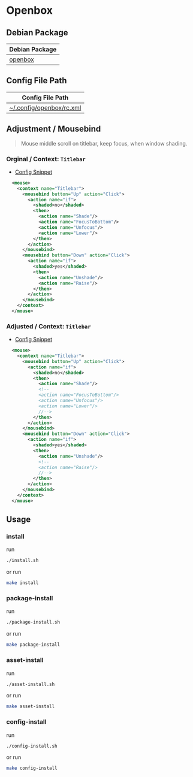 

# Openbox


## Debian Package

| Debian Package |
| --- |
| [openbox](https://packages.debian.org/stable/openbox) |


## Config File Path

| Config File Path |
| --- |
| [~/.config/openbox/rc.xml](./asset/overlay/etc/skel/.config/openbox/rc.xml) |


## Adjustment / Mousebind

> Mouse middle scroll on titlebar, keep focus, when window shading.


### Orginal / Context: `Titlebar`

* [Config Snippet](../../openbox-config-orginal/openbox-config/asset/overlay/etc/skel/.config/openbox/rc.xml#L389-L408)

``` xml
  <mouse>
    <context name="Titlebar">
      <mousebind button="Up" action="Click">
        <action name="if">
          <shaded>no</shaded>
          <then>
            <action name="Shade"/>
            <action name="FocusToBottom"/>
            <action name="Unfocus"/>
            <action name="Lower"/>
          </then>
        </action>
      </mousebind>
      <mousebind button="Down" action="Click">
        <action name="if">
          <shaded>yes</shaded>
          <then>
            <action name="Unshade"/>
            <action name="Raise"/>
          </then>
        </action>
      </mousebind>
    </context>
  </mouse>
```


### Adjusted / Context: `Titlebar`

* [Config Snippet](./asset/overlay/etc/skel/.config/openbox/rc.xml#L389-L412)

``` xml
  <mouse>
    <context name="Titlebar">
      <mousebind button="Up" action="Click">
        <action name="if">
          <shaded>no</shaded>
          <then>
            <action name="Shade"/>
            <!--
            <action name="FocusToBottom"/>
            <action name="Unfocus"/>
            <action name="Lower"/>
            //-->
          </then>
        </action>
      </mousebind>
      <mousebind button="Down" action="Click">
        <action name="if">
          <shaded>yes</shaded>
          <then>
            <action name="Unshade"/>
            <!--
            <action name="Raise"/>
            //-->
          </then>
        </action>
      </mousebind>
    </context>
  </mouse>
```




## Usage


### install

run

``` sh
./install.sh
```

or run

``` sh
make install
```


### package-install

run

``` sh
./package-install.sh
```

or run

``` sh
make package-install
```


### asset-install

run

``` sh
./asset-install.sh
```

or run

``` sh
make asset-install
```


### config-install

run

``` sh
./config-install.sh
```

or run

``` sh
make config-install
```
